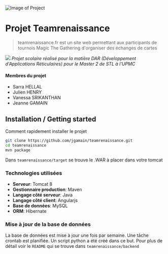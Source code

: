 ![Image of Project](https://www.bleedingcool.com/wp-content/uploads/2017/04/Magic-The-Gathering-logo-800x279.png)

# Projet Teamrenaissance

> teamrenaissance.fr est un site web permettant aux participants de tournois Magic The Gathering d'organiser des échanges de cartes

![](http://www.unica-network.eu/sites/default/files/styles/university-logo-m/public/fr-paris-upmc.png)
*Projet scolaire réalisé pour la matière DAR (Développement d'Applications Réticulaires) pour le Master 2 de STL à l'UPMC*

#### Membres du projet
- Sarra HELLAL 
- Julien HENRY
- Vanessa SRIKANTHAN
- Jeanne GAMAIN

## Installation / Getting started

Comment rapidement installer le projet 

```bash
git clone https://github.com/jgamain/teamrenaissance.git
cd teamrenaissance
mvn package
```
Dans `teamrenaissance/target` se trouve le .WAR à placer dans votre tomcat

### Technologies utilisées
- **Serveur**:  Tomcat 8
- **Gestionnaire production**:  Maven
- **Langage côté serveur**:  Java
- **Langage côté client**:  Angularjs
- **Base de données**:  MySQL
- **ORM**:  Hibernate

### Mise à jour de la base de données
La base de données est mise à jour une fois par semaine. Une tâche crontab est planifiée.
Un script python a été créé dans ce but. Pour plus de détail voir le `README` qui se trouve dans `teamrenaissance/backend`

